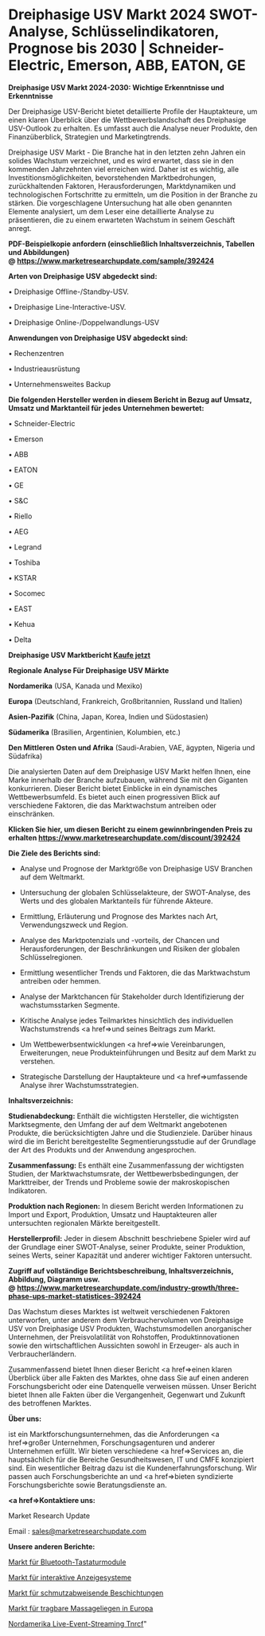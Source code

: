 # Dreiphasige USV Markt 2024 SWOT-Analyse, Schlüsselindikatoren, Prognose bis 2030 | Schneider-Electric, Emerson, ABB, EATON, GE

<strong>Dreiphasige USV Markt 2024-2030: Wichtige Erkenntnisse und Erkenntnisse</strong>

Der Dreiphasige USV-Bericht bietet detaillierte Profile der Hauptakteure, um einen klaren Überblick über die Wettbewerbslandschaft des Dreiphasige USV-Outlook zu erhalten. Es umfasst auch die Analyse neuer Produkte, den Finanzüberblick, Strategien und Marketingtrends.

Dreiphasige USV Markt - Die Branche hat in den letzten zehn Jahren ein solides Wachstum verzeichnet, und es wird erwartet, dass sie in den kommenden Jahrzehnten viel erreichen wird. Daher ist es wichtig, alle Investitionsmöglichkeiten, bevorstehenden Marktbedrohungen, zurückhaltenden Faktoren, Herausforderungen, Marktdynamiken und technologischen Fortschritte zu ermitteln, um die Position in der Branche zu stärken. Die vorgeschlagene Untersuchung hat alle oben genannten Elemente analysiert, um dem Leser eine detaillierte Analyse zu präsentieren, die zu einem erwarteten Wachstum in seinem Geschäft anregt.

<strong><b>PDF-Beispielkopie anfordern (einschließlich Inhaltsverzeichnis, Tabellen und Abbildungen) @ </b></strong><strong><a href=https://www.marketresearchupdate.com/sample/392424><strong>https://www.marketresearchupdate.com/sample/392424</u></a></strong></strong>

<strong>Arten von Dreiphasige USV abgedeckt sind:</strong>

• Dreiphasige Offline-/Standby-USV.

• Dreiphasige Line-Interactive-USV.

• Dreiphasige Online-/Doppelwandlungs-USV

<strong>Anwendungen von Dreiphasige USV abgedeckt sind:</strong>

• Rechenzentren

• Industrieausrüstung

• Unternehmensweites Backup

<strong>Die folgenden Hersteller werden in diesem Bericht in Bezug auf Umsatz, Umsatz und Marktanteil für jedes Unternehmen bewertet:</strong>

• Schneider-Electric

• Emerson

• ABB

• EATON

• GE

• S&C

• Riello

• AEG

• Legrand

• Toshiba

• KSTAR

• Socomec

• EAST

• Kehua

• Delta

<strong>Dreiphasige USV Marktbericht <a href=https://www.marketresearchupdate.com/buynow/392424>Kaufe jetzt</a></strong>

<strong>Regionale Analyse Für Dreiphasige USV Märkte</strong>

<strong>Nordamerika</strong> (USA, Kanada und Mexiko)

<strong>Europa</strong> (Deutschland, Frankreich, Großbritannien, Russland und Italien)

<strong>Asien-Pazifik</strong> (China, Japan, Korea, Indien und Südostasien)

<strong>Südamerika</strong> (Brasilien, Argentinien, Kolumbien, etc.)

<strong>Den Mittleren</strong> <strong>Osten und Afrika</strong> (Saudi-Arabien, VAE, ägypten, Nigeria und Südafrika)

Die analysierten Daten auf dem Dreiphasige USV Markt helfen Ihnen, eine Marke innerhalb der Branche aufzubauen, während Sie mit den Giganten konkurrieren. Dieser Bericht bietet Einblicke in ein dynamisches Wettbewerbsumfeld. Es bietet auch einen progressiven Blick auf verschiedene Faktoren, die das Marktwachstum antreiben oder einschränken.

<strong>Klicken Sie hier, um diesen Bericht zu einem gewinnbringenden Preis zu erhalten
</strong><strong><a href=https://www.marketresearchupdate.com/discount/392424>https://www.marketresearchupdate.com/discount/392424</b></u></strong></a>

<strong>Die Ziele des Berichts sind:</strong>

- Analyse und Prognose der Marktgröße von Dreiphasige USV Branchen auf dem Weltmarkt.

- Untersuchung der globalen Schlüsselakteure, der SWOT-Analyse, des Werts und des globalen Marktanteils für führende Akteure.

- Ermittlung, Erläuterung und Prognose des Marktes nach Art, Verwendungszweck und Region.

- Analyse des Marktpotenzials und -vorteils, der Chancen und Herausforderungen, der Beschränkungen und Risiken der globalen Schlüsselregionen.

- Ermittlung wesentlicher Trends und Faktoren, die das Marktwachstum antreiben oder hemmen.

- Analyse der Marktchancen für Stakeholder durch Identifizierung der wachstumsstarken Segmente.

- Kritische Analyse jedes Teilmarktes hinsichtlich des individuellen Wachstumstrends <a href=>und</a> seines Beitrags zum Markt.

- Um Wettbewerbsentwicklungen <a href=>wie</a> Vereinbarungen, Erweiterungen, neue Produkteinführungen und Besitz auf dem Markt zu verstehen.

- Strategische Darstellung der Hauptakteure und <a href=>umfas</a>sende Analyse ihrer Wachstumsstrategien.

<strong>Inhaltsverzeichnis:</strong>

<strong>Studienabdeckung:</strong> Enthält die wichtigsten Hersteller, die wichtigsten Marktsegmente, den Umfang der auf dem Weltmarkt angebotenen Produkte, die berücksichtigten Jahre und die Studienziele. Darüber hinaus wird die im Bericht bereitgestellte Segmentierungsstudie auf der Grundlage der Art des Produkts und der Anwendung angesprochen.

<strong>Zusammenfassung:</strong> Es enthält eine Zusammenfassung der wichtigsten Studien, der Marktwachstumsrate, der Wettbewerbsbedingungen, der Markttreiber, der Trends und Probleme sowie der makroskopischen Indikatoren.

<strong>Produktion nach Regionen:</strong> In diesem Bericht werden Informationen zu Import und Export, Produktion, Umsatz und Hauptakteuren aller untersuchten regionalen Märkte bereitgestellt.

<strong>Herstellerprofil:</strong> Jeder in diesem Abschnitt beschriebene Spieler wird auf der Grundlage einer SWOT-Analyse, seiner Produkte, seiner Produktion, seines Werts, seiner Kapazität und anderer wichtiger Faktoren untersucht.

<strong><b>Zugriff auf vollständige Berichtsbeschreibung, Inhaltsverzeichnis, Abbildung, Diagramm usw. @ </b></strong><strong><a href=https://www.marketresearchupdate.com/industry-growth/three-phase-ups-market-statistices-392424>https://www.marketresearchupdate.com/industry-growth/three-phase-ups-market-statistices-392424</a></strong>

Das Wachstum dieses Marktes ist weltweit verschiedenen Faktoren unterworfen, unter anderem dem Verbrauchervolumen von Dreiphasige USV von Dreiphasige USV Produkten, Wachstumsmodellen anorganischer Unternehmen, der Preisvolatilität von Rohstoffen, Produktinnovationen sowie den wirtschaftlichen Aussichten sowohl in Erzeuger- als auch in Verbraucherländern.

Zusammenfassend bietet Ihnen dieser Bericht <a href=>einen</a> klaren Überblick über alle Fakten des Marktes, ohne dass Sie auf einen anderen Forschungsbericht oder eine Datenquelle verweisen müssen. Unser Bericht bietet Ihnen alle Fakten über die Vergangenheit, Gegenwart und Zukunft des betroffenen Marktes.

<strong>Über uns:</strong>

 ist ein Marktforschungsunternehmen, das die Anforderungen <a href=>großer</a> Unternehmen, Forschungsagenturen und anderer Unternehmen erfüllt. Wir bieten verschiedene <a href=>Services</a> an, die hauptsächlich für die Bereiche Gesundheitswesen, IT und CMFE konzipiert sind. Ein wesentlicher Beitrag dazu ist die Kundenerfahrungsforschung. Wir passen auch Forschungsberichte an und <a href=>bieten</a> syndizierte Forschungsberichte sowie Beratungsdienste an.

<strong><a href=>Kontaktiere uns:</a></strong>

Market Research Update

Email : sales@marketresearchupdate.com

<strong>Unsere anderen Berichte:</strong>

<a href=https://www.linkedin.com/pulse/bluetooth-keyboard-module-market-trends-2023>Markt für Bluetooth-Tastaturmodule</a>

<a href=https://www.linkedin.com/pulse/interactive-display-systems-market-research-report>Markt für interaktive Anzeigesysteme</a>

<a href=https://www.linkedin.com/pulse/stain-resistant-coatings-market-sizing-up-anticipating>Markt für schmutzabweisende Beschichtungen</a>

<a href=https://www.linkedin.com/pulse/europe-portable-massage-tables-market-new-report>Markt für tragbare Massageliegen in Europa</a>

<a href=https://www.linkedin.com/pulse/north-america-live-event-streaming-tnrcf/>Nordamerika Live-Event-Streaming Tnrcf</a>"
